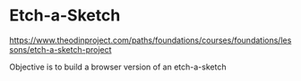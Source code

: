 # Etch-a-Sketch

https://www.theodinproject.com/paths/foundations/courses/foundations/lessons/etch-a-sketch-project 

Objective is to build a browser version of an etch-a-sketch